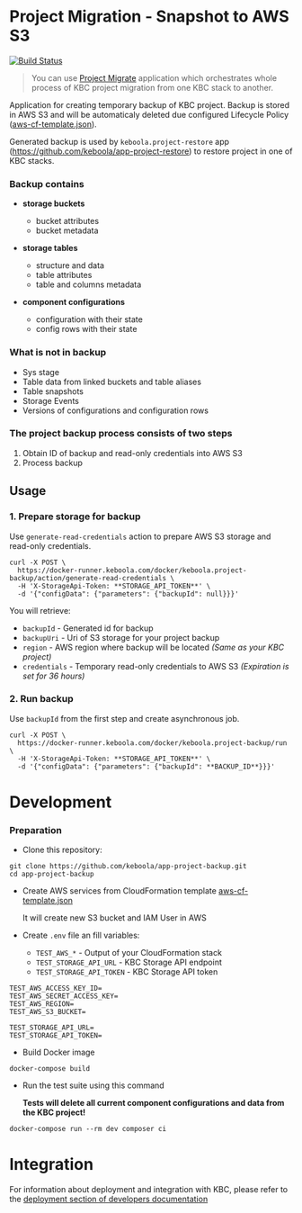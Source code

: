 # Project Migration - Snapshot to AWS S3

[![Build Status](https://travis-ci.org/keboola/app-project-backup.svg?branch=master)](https://travis-ci.org/keboola/app-project-backup)

> You can use [Project Migrate](https://github.com/keboola/app-project-migrate) application which orchestrates whole process of KBC project migration from one KBC stack to another.

Application for creating temporary backup of KBC project.
Backup is stored in AWS S3 and will be automaticaly deleted due configured Lifecycle Policy ([aws-cf-template.json](./aws-cf-template.json#L17)).

Generated backup is used by `keboola.project-restore` app (https://github.com/keboola/app-project-restore) to restore project in one of KBC stacks.

### Backup contains
- **storage buckets**
  - bucket attributes
  - bucket metadata
- **storage tables**
  - structure and data
  - table attributes
  - table and columns metadata

- **component configurations**
  - configuration with their state
  - config rows with their state

### What is not in backup

- Sys stage
- Table data from linked buckets and table aliases
- Table snapshots
- Storage Events
- Versions of configurations and configuration rows

### The project backup process consists of two steps

1) Obtain ID of backup and read-only credentials into AWS S3
2) Process backup

## Usage

### 1. Prepare storage for backup

Use `generate-read-credentials` action to prepare AWS S3 storage and read-only credentials.

```
curl -X POST \
  https://docker-runner.keboola.com/docker/keboola.project-backup/action/generate-read-credentials \
  -H 'X-StorageApi-Token: **STORAGE_API_TOKEN**' \
  -d '{"configData": {"parameters": {"backupId": null}}}'
```

You will retrieve:

- `backupId` - Generated id for backup
- `backupUri` - Uri of S3 storage for your project backup
- `region` - AWS region where backup will be located _(Same as your KBC project)_
- `credentials` - Temporary read-only credentials to AWS S3 _(Expiration is set for 36 hours)_
    
### 2. Run backup

Use `backupId` from the first step and create asynchronous job.

```
curl -X POST \
  https://docker-runner.keboola.com/docker/keboola.project-backup/run \
  -H 'X-StorageApi-Token: **STORAGE_API_TOKEN**' \
  -d '{"configData": {"parameters": {"backupId": **BACKUP_ID**}}}'
```

# Development

### Preparation

- Clone this repository:

```
git clone https://github.com/keboola/app-project-backup.git
cd app-project-backup
```

- Create AWS services from CloudFormation template [aws-cf-template.json](./aws-cf-template.json)

    It will create new S3 bucket and IAM User in AWS
    
- Create `.env` file an fill variables:

    - `TEST_AWS_*` - Output of your CloudFormation stack
    - `TEST_STORAGE_API_URL` - KBC Storage API endpoint
    - `TEST_STORAGE_API_TOKEN` - KBC Storage API token
    
```
TEST_AWS_ACCESS_KEY_ID=
TEST_AWS_SECRET_ACCESS_KEY=
TEST_AWS_REGION=
TEST_AWS_S3_BUCKET=

TEST_STORAGE_API_URL=
TEST_STORAGE_API_TOKEN=
```

- Build Docker image

```
docker-compose build
```

- Run the test suite using this command

    **Tests will delete all current component configurations and data from the KBC project!**

```
docker-compose run --rm dev composer ci
```
 
# Integration

For information about deployment and integration with KBC, please refer to the [deployment section of developers documentation](https://developers.keboola.com/extend/component/deployment/) 
